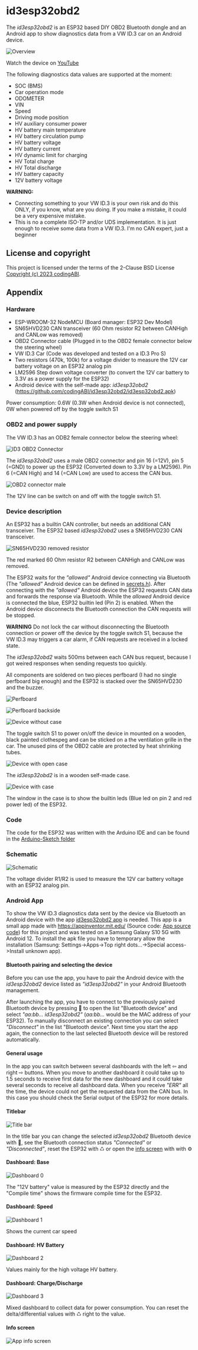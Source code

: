 # id3esp32obd2
The *id3esp32obd2* is an ESP32 based DIY OBD2 Bluetooth dongle and an Android app to show diagnostics data from a VW ID.3 car on an Android device.

![Overview](assets/images/Overview.jpg)

Watch the device on [YouTube](https://youtu.be/gbIHqaEMSuo)

The following diagnostics data values are supported at the moment:
- SOC (BMS)
- Car operation mode
- ODOMETER
- VIN
- Speed
- Driving mode position
- HV auxiliary consumer power
- HV battery main temperature
- HV battery circulation pump 
- HV battery voltage
- HV battery current
- HV dynamic limit for charging
- HV Total charge
- HV Total discharge
- HV battery capacity
- 12V battery voltage

**WARNING:**
- Connecting something to your VW ID.3 is your own risk and do this ONLY, if you know, what are you doing. If you make a mistake, it could be a very expensive mistake.
- This is no a complete ISO-TP and/or UDS implementation. It is just enough to receive some data from a VW ID.3. I'm no CAN expert, just a beginner
  
## License and copyright
This project is licensed under the terms of the 2-Clause BSD License [Copyright (c) 2023 codingABI](LICENSE). 

## Appendix
### Hardware
- ESP-WROOM-32 NodeMCU (Board manager: ESP32 Dev Model)
- SN65HVD230 CAN transceiver (60 Ohm resistor R2 between CANHigh and CANLow was removed)
- OBD2 Connector cable (Plugged in to the OBD2 female connector below the steering wheel)
- VW ID.3 Car (Code was developed and tested on a ID.3 Pro S)
- Two resistors (470k, 100k) for a voltage divider to measure the 12V car battery voltage on an ESP32 analog pin 
- LM2596 Step down voltage converter (to convert the 12V car battery to 3.3V as a power supply for the ESP32)
- Android device with the self-made app: *id3esp32obd2* (https://github.com/codingABI/id3esp32obd2/id3esp32obd2.apk)

Power consumption: 0.6W (0.3W when Android device is not connected), 0W when powered off by the toggle switch S1
### OBD2 and power supply
The VW ID.3 has an ODB2 female connector below the steering wheel:

![ID3 OBD2 Connector](assets/images/id3obd2ConnectorFemale.jpg)

The *id3esp32obd2* uses a male OBD2 connector and pin 16 (=12V), pin 5 (=GND) to power up the ESP32 (Converted down to 3.3V by a LM2596). Pin 6 (=CAN High) and 14 (=CAN Low) are used to access the CAN bus. 

![OBD2 connector male](assets/images/obd2ConnectorMale.jpg)

The 12V line can be switch on and off with the toggle switch S1.
### Device description
An ESP32 has a builtin CAN controller, but needs an additional CAN transceiver. The ESP32 based *id3esp32obd2* uses a SN65HVD230 CAN transceiver. 

![SN65HVD230 removed resistor](assets/images/SN65HVD230.jpg)

The red marked 60 Ohm resistor R2 between CANHigh and CANLow was removed. 

The ESP32 waits for the *"allowed"* Android device connecting via Bluetooth (The *"allowed"* Android device can be defined in  [secrets.h](/id3esp32obd2/secrets.h)). After connecting with the *"allowed"* Android device the ESP32 requests CAN data and forwards the response via Bluetooth. While the *allowed* Android device is connected the blue, ESP32 builtin led (Pin 2) is enabled. When the Android device disconnects the Bluetooth connection the CAN requests will be stopped.

**WARNING**
Do not lock the car without disconnecting the Bluetooth connection or power off the device by the toggle switch S1, because the VW ID.3 may triggers a car alarm, if CAN requests are received in a locked state. 

The *id3esp32obd2* waits 500ms between each CAN bus request, because I got weired responses when sending requests too quickly.

All components are soldered on two pieces perfboard (I had no single perfboard big enough) and the ESP32 is stacked over the SN65HVD230 and the buzzer.

![Perfboard](assets/images/Perfboard.jpg)

![Perfboard backside](assets/images/PerfboardBackside.jpg)

![Device without case](assets/images/Device.jpg)

The toggle switch S1 to power on/off the device in mounted on a wooden, black painted clothespeg and can be sticked on a the ventilation grille in the car. The unused pins of the OBD2 cable are protected by heat shrinking tubes.

![Device with open case](assets/images/DeviceWithOpenCase.jpg)

The *id3esp32obd2* is in a wooden self-made case.

![Device with case](assets/images/DeviceWithCase.jpg)

The window in the case is to show the builtin leds (Blue led on pin 2 and red power led) of the ESP32.
### Code
The code for the ESP32 was written with the Arduino IDE and can be found in the [Arduino-Sketch folder](/id3esp32obd2)

### Schematic
![Schematic](assets/images/Schematic.png)

The voltage divider R1/R2 is used to measure the 12V car battery voltage with an ESP32 analog pin.

### Android App
To show the VW ID.3 diagnostics data sent by the device via Bluetooth an Android device with the app [id3esp32obd2 app](id3esp32obd2.apk) is needed. This app is a small app made with https://appinventor.mit.edu/ (Source code: [App source code](id3esp32obd2.aia)) for this project and was tested on a Samsung Galaxy S10 5G with Android 12. To install the apk file you have to temporary allow the installation (Samsung: Settings->Apps->Top right dots...->Special access->Install unknown app).

#### Bluetooth pairing and selecting the device
Before you can use the app, you have to pair the Android device with the *id3esp32obd2* device listed as *"id3esp32obd2"* in your Android Bluetooth management.

After launching the app, you have to connect to the previously paired Bluetooth device by pressing 🔗 to open the list "Bluetooth device" and select *"aa:bb... id3esp32obd2"* (*aa:bb...* would be the MAC address of your ESP32). To manually disconnect an existing connection you can select *"Disconnect"* in the list "Bluetooth device". Next time you start the app again, the connection to the last selected Bluetooth device will be restored automatically.

#### General usage
In the app you can switch between several dashboards with the left ⇦ and right ⇨ buttons. When you move to another dashboard it could take up to 1.5 seconds to receive first data for the new dashboard and it could take several seconds to receive all dashboard data. When you receive *"ERR"* all the time, the device could not get the requested data from the CAN bus. In this case you should check the Serial output of the ESP32 for more details.

#### Titlebar
![Title bar](assets/images/appTitleBar.jpg)

In the title bar you can change the selected *id3esp32obd2* Bluetooth device with 🔗, see the Bluetooth connection status *"Connected"* or *"Disconnected"*, reset the ESP32 with ♺ or open the [info screen](#info-screen) with with ⚙

#### Dashboard: Base
![Dashboard 0](assets/images/appDash0.jpg)

The "12V battery" value is measured by the ESP32 directly and the "Compile time" shows the firmware compile time for the ESP32.
#### Dashboard: Speed
![Dashboard 1](assets/images/appDash1.jpg)

Shows the current car speed
#### Dashboard: HV Battery
![Dashboard 2](assets/images/appDash2.jpg)

Values mainly for the high voltage HV battery.
#### Dashboard: Charge/Discharge
![Dashboard 3](assets/images/appDash3.jpg)

Mixed dashboard to collect data for power consumption. You can reset the delta/differential values with ♺ right to the value.
#### Info screen
![App info screen](assets/images/appInfoScreen.jpg)
